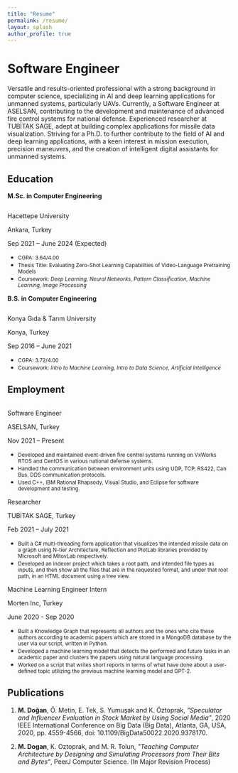 ```yaml
---
title: "Resume"
permalink: /resume/
layout: splash
author_profile: true
---
```



# Software Engineer
Versatile and results-oriented professional with a strong background in computer science, specializing in AI and deep learning applications for unmanned systems, particularly UAVs. Currently, a Software Engineer at ASELSAN, contributing to the development and maintenance of advanced fire control systems for national defense. Experienced researcher at TUBİTAK SAGE, adept at building complex applications for missile data visualization. Striving for a Ph.D. to further contribute to the field of AI and deep learning applications, with a keen interest in mission execution, precision maneuvers, and the creation of intelligent digital assistants for unmanned systems.

## Education

**M.Sc. in Computer Engineering**  

<div id="textbox" style="overflow: auto;">
   <p class="alignleft">Hacettepe University</p>
   <p class="aligncenter">Ankara, Turkey</p>
   <p class="alignright">Sep 2021 – June 2024 (Expected)</p>
</div>

<ul style="margin: 0;">
  <li style="margin: 0;"><small style="margin: 0;">CGPA: 3.64/4.00</small></li>
  <li style="margin: 0;"><small style="margin: 0;">Thesis Title: Evaluating Zero-Shot Learning Capabilities of Video-Language Pretraining Models </small></li>
  <li><small style="margin: 0;">Coursework: <em>Deep Learning, Neural Networks, Pattern Classification, Machine Learning, Image Processing</em></small></li>
</ul>


**B.S. in Computer Engineering**  

<div id="textbox" style="overflow: auto;">
   <p class="alignleft">Konya Gıda & Tarım University</p>
   <p class="aligncenter">Konya, Turkey</p>
   <p class="alignright">Sep 2016 – June 2021</p>
</div>

<ul style="margin: 0;">
  <li style="margin: 0;"><small style="margin: 0; left: -10px;">CGPA: 3.72/4.00</small></li>
  <li><small style="margin: 0; ">Coursework: <em>Intro to Machine Learning, Intro to Data Science, Artificial Intelligence</em></small></li>
</ul>


## Employment 

<div id="textbox" style="overflow: auto;">
   <p class="alignleft">Software Engineer</p>
   <p class="aligncenter">ASELSAN, Turkey</p>
   <p class="alignright">Nov 2021 – Present</p>
</div>

<ul style="margin: 0;">
  <li style="margin: 0;"><small style="margin: 0;">Developed and maintained event-driven fire control systems running on VxWorks RTOS and CentOS in various national defense systems.</small></li>
  <li style="margin: 0;"><small style="margin: 0;">Handled the communication between environment units using UDP, TCP, RS422, Can Bus, DDS communication protocols.</small></li>
  <li><small style="margin: 0;">Used C++, IBM Rational Rhapsody, Visual Studio, and Eclipse for software development and testing.</small></li>
</ul>
 

<div id="textbox" style="overflow: auto;">
   <p class="alignleft">Researcher</p>
   <p class="aligncenter">TUBİTAK SAGE, Turkey</p>
   <p class="alignright">Feb 2021 – July 2021</p>
</div>

<ul style="margin: 0;">
  <li style="margin: 0;"><small style="margin: 0; left: -10px;">Built a C# multi-threading form application that visualizes the intended missile data on a graph using N-tier Architecture, Reflection and PlotLab libraries provided by Microsoft and MitovLab respectively.</small></li>
  <li><small style="margin: 0; ">Developed an indexer project which takes a root path, and intended file types as inputs, and then show all the files that are in the requested format, and under that root path, in an HTML document using a tree view.</small></li>
</ul>

<div id="textbox" style="overflow: auto;">
   <p class="alignleft">Machine Learning Engineer Intern</p>
   <p class="aligncenter"> Morten Inc, Turkey</p>
   <p class="alignright">June 2020 - Sep 2020</p>
</div>

<ul style="margin: 0;">
  <li style="margin: 0;"><small style="margin: 0;">Built a Knowledge Graph that represents all authors and the ones who cite these authors according to academic papers which are stored in a MongoDB database by the user via our script, written in Python.</small></li>
  <li style="margin: 0;"><small style="margin: 0;">Developed a machine learning model that detects the performed and future tasks in an academic paper and clusters the papers using natural language processing.</small></li>
  <li><small style="margin: 0;">Worked on a script that writes short reports in terms of what have done about a user-defined topic utilizing the previous machine learning model and GPT-2.</small></li>
</ul>

## Publications

<ol>
  <li>
    <p>
      <strong>M. Doğan</strong>, Ö. Metin, E. Tek, S. Yumuşak and K. Öztoprak, 
      <em>"Speculator and Influencer Evaluation in Stock Market by Using Social Media"</em>, 2020 IEEE International Conference on Big Data (Big Data), Atlanta, GA, USA, 2020, pp. 4559-4566, doi: 10.1109/BigData50022.2020.9378170.
    </p>
  </li>
  
  <li>
    <p>
      <strong>M. Dogan</strong>, K. Oztoprak, and M. R. Tolun,
      <em>"Teaching Computer Architecture by Designing and Simulating Processors from Their Bits and Bytes"</em>, PeerJ Computer Science. (In Major Revision Process)
    </p>
  </li>
</ol>